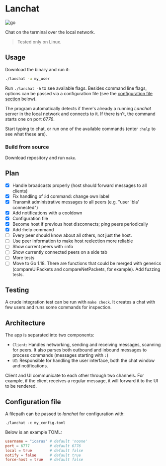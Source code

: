 # Lanchat

![go](https://github.com/MarcPer/lanchat/actions/workflows/go.yml/badge.svg)

Chat on the terminal over the local network.

> Tested only on Linux.

## Usage

Download the binary and run it:

```sh
./lanchat -u my_user
```

Run `./lanchat -h` to see available flags. Besides command line flags, options can be passed via a configuration file (see the [configuration file section](#configuration-file) below).

The program automatically detects if there's already a running _Lanchat_ server in the local network and connects to it. If there isn't, the command starts one on port _6776_.

Start typing to chat, or run one of the available commands (enter `:help` to see what these are).

### Build from source

Download repository and run `make`.

## Plan

- [x] Handle broadcasts properly (host should forward messages to all clients)
- [x] Fix handling of :id command: change own label
- [x] Transmit administrative messages to all peers (e.g. "user 'bla' connected")
- [x] Add notifications with a cooldown
- [x] Configuration file
- [x] Become host if previous host disconnects; ping peers periodically
- [x] Add :help command
- [ ] Every peer should know about all others, not just the host.
- [ ] Use peer information to make host reelection more reliable
- [ ] Show current peers with :info
- [ ] Show currently connected peers on a side tab
- [ ] More tests
- [ ] Move to Go 1.18. There are functions that could be merged with generics (compareUIPackets and compareNetPackets, for example). Add fuzzing tests.

## Testing

A crude integration test can be run with `make check`. It creates a chat with few users and runs some commands for inspection.

## Architecture

The app is separated into two components:
- `Client`: Handles networking, sending and receiving messages, scanning for peers. It also parses both outbound and inbound messages to process commands (messages starting with `:`)
- `UI`: Responsible for handling the user interface, both the chat window and notifications.

Client and UI communicate to each other through two channels. For example, if the client receives a regular message, it will forward it to the UI to be rendered.

## Configuration file

A filepath can be passed to _lanchat_ for configuration with:

```
./lanchat -c my_config.toml
```

Below is an example TOML:

```toml
username = "icarus" # default 'noone'
port = 6777         # default 6776
local = true        # default false
notify = false      # default true
force-host = true   # default false
```


